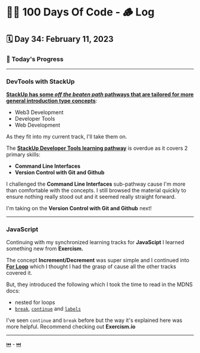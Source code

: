 # 👨‍💻 100 Days Of Code - 🪵 Log

## 🗓️ Day 34: February 11, 2023

### **🥵 Today's Progress**

***

### **DevTools with StackUp**

[**StackUp has some *off the beaten path* pathways that are tailored for more general introduction type concepts**](https://app.stackup.dev/learn):

- Web3 Development
- Developer Tools
- Web Development

As they fit into my current track, I'll take them on.

The [**StackUp Developer Tools learning pathway**](https://app.stackup.dev/pathway/developer-tools) is overdue as it covers 2 primary skills:

- **Command Line Interfaces**
- **Version Control with Git and Github**

I challenged the **Command Line Interfaces** sub-pathway cause I'm more than comfortable with the concepts. I still browsed the material quickly to ensure nothing really stood out and it seemed really straight forward.

I'm taking on the **Version Control with Git and Github** next!

***

### **JavaScript**

Continuing with my synchronized learning tracks for **JavaScipt** I learned something new from **Exercism.**

The concept **Increment/Decrement** was super simple and I continued into [**For Loop**](https://developer.mozilla.org/en-US/docs/Web/JavaScript/Reference/Statements/for) which I thought I had the grasp of cause all the other tracks covered it.

But, they introduced the following which I took the time to read in the MDNS docs:

- nested for loops
- [`break`](https://developer.mozilla.org/en-US/docs/Web/JavaScript/Reference/Statements/break), [`continue`](https://developer.mozilla.org/en-US/docs/Web/JavaScript/Reference/Statements/continue) and [`labels`](https://developer.mozilla.org/en-US/docs/Web/JavaScript/Reference/Statements/label)

I've seen `continue` and `break` before but the way it's explained here was more helpful. Recommend checking out **Exercism.io**

***

[⏮️](033.md) - [⏭️](035.md)

